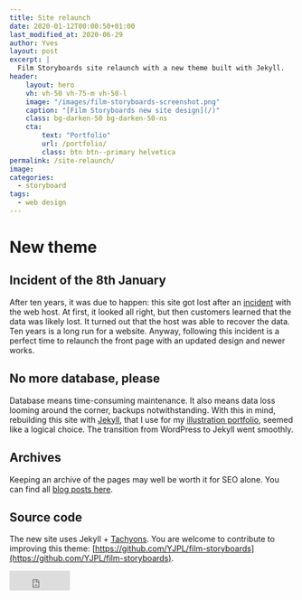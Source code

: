```yaml
---
title: Site relaunch
date: 2020-01-12T00:00:50+01:00
last_modified_at: 2020-06-29
author: Yves
layout: post
excerpt: |
  Film Storyboards site relaunch with a new theme built with Jekyll.
header:
    layout: hero
    vh: vh-50 vh-75-m vh-50-l
    image: "/images/film-storyboards-screenshot.png"
    caption: "[Film Storyboards new site design](/)"
    class: bg-darken-50 bg-darken-50-ns
    cta:
        text: "Portfolio"
        url: /portfolio/
        class: btn btn--primary helvetica
permalink: /site-relaunch/
image:
categories:
  - storyboard
tags:
  - web design
---
```


# New theme
## Incident of the 8th January
After ten years, it was due to happen: this site got lost after an [incident](https://news.gandi.net/en/2020/01/postmortem-of-the-failure-of-one-hosting-storage-unit-at-lu-bi1-on-january-8-2020/) with the web host. At first, it looked all right, but then customers learned that the data was likely lost. It turned out that the host was able to recover the data. Ten years is a long run for a website. Anyway, following this incident is a perfect time to relaunch the front page with an updated design and newer works.

## No more database, please
Database means time-consuming maintenance. It also means data loss looming around the corner, backups notwithstanding. With this in mind, rebuilding this site with [Jekyll](https://jekyllrb.com), that I use for my [illustration portfolio](https://alternatyves.com), seemed like a logical choice. The transition from WordPress to Jekyll went smoothly.

## Archives
Keeping an archive of the pages may well be worth it for SEO alone.
You can find all [blog posts here](https://film-storyboards.com/archive/).

## Source code
The new site uses Jekyll  + [Tachyons](http://tachyons.io).
You are welcome to contribute to improving this theme: [https://github.com/YJPL/film-storyboards](https://github.com/YJPL/film-storyboards).

<iframe src="https://github.com/sponsors/YJPL/button" title="Sponsor YJPL" height="35" width="107" style="border: 0;"></iframe>
